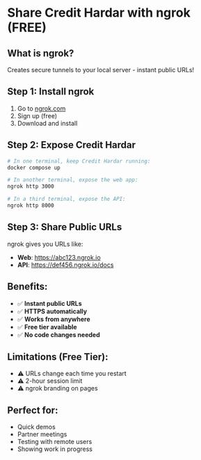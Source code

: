 # Share Credit Hardar with ngrok (FREE)

## What is ngrok?
Creates secure tunnels to your local server - instant public URLs!

## Step 1: Install ngrok
1. Go to [ngrok.com](https://ngrok.com)
2. Sign up (free)
3. Download and install

## Step 2: Expose Credit Hardar

```bash
# In one terminal, keep Credit Hardar running:
docker compose up

# In another terminal, expose the web app:
ngrok http 3000

# In a third terminal, expose the API:
ngrok http 8000
```

## Step 3: Share Public URLs

ngrok gives you URLs like:
- **Web**: https://abc123.ngrok.io
- **API**: https://def456.ngrok.io/docs

## Benefits:
- ✅ **Instant public URLs**
- ✅ **HTTPS automatically**
- ✅ **Works from anywhere**
- ✅ **Free tier available**
- ✅ **No code changes needed**

## Limitations (Free Tier):
- ⚠️ URLs change each time you restart
- ⚠️ 2-hour session limit
- ⚠️ ngrok branding on pages

## Perfect for:
- Quick demos
- Partner meetings
- Testing with remote users
- Showing work in progress
